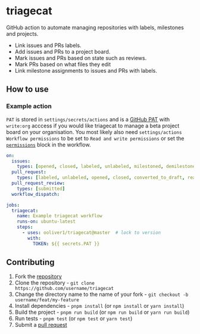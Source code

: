 # triagecat

GitHub action to automate managing repositories with labels, milestones and projects.

- Link issues and PRs labels.
- Add issues and PRs to a project board.
- Mark issues and PRs based on state such as reviews.
- Mark PRs based on what files they edit
- Link milestone assignments to issues and PRs with labels.

## How to use

### Example action

`PAT` is stored in `settings/secrets/actions` and is a [GitHub PAT](https://docs.github.com/en/authentication/keeping-your-account-and-data-secure/creating-a-personal-access-token) with `write:org` acccess if you would like triagecat to manage a beta project board on your organisation.
You most likely also need `settings/actions` `Workflow permissions` to be set to `Read and write permissions` or set the [`permissions`](https://docs.github.com/en/actions/using-workflows/workflow-syntax-for-github-actions#permissions) block in the workflow.

```yaml
on:
  issues:
    types: [opened, closed, labeled, unlabeled, milestoned, demilestoned]
  pull_request:
    types: [labeled, unlabeled, opened, closed, converted_to_draft, ready_for_review]
  pull_request_review:
    types: [submitted]
  workflow_dispatch:

jobs:
  triagecat:
    name: Example triagecat workflow
    runs-on: ubuntu-latest
    steps:
      - uses: ooliver1/triagecat@master  # lock to version
        with:
          TOKEN: ${{ secrets.PAT }}
```

## Contributing

1. Fork the [repository](https://github.com/ooliver1/triagecat/fork)
2. Clone the repository - `git clone https://github.com/username/triagecat`
3. Change the directory name to the name of your fork - `git checkout -b username/feat/my-feature`
4. Install dependencies - `pnpm install` (or `npm install` or `yarn install`)
5. Build the project - `pnpm run build` (or `npm run build` or `yarn run build`)
6. Run tests - `pnpm test` (or `npm test` or `yarn test`)
7. Submit a [pull request](https://github.com/ooliver1/triagecat/compare)
